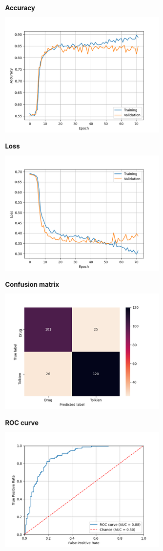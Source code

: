 ## Accuracy
![acc](Accuracy.png)

## Loss
![acc](Loss.png)

## Confusion matrix
![acc](Confusion_Matrix.png)

## ROC curve
![acc](ROC_curve.png)